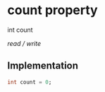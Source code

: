 


# count property







int count
  
_<span class="feature">read / write</span>_






## Implementation

```dart
int count = 0;
```







